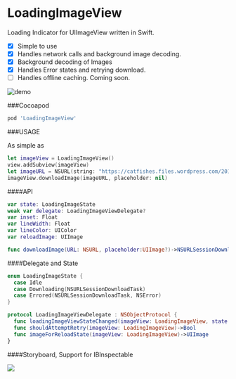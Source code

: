 LoadingImageView
================

Loading Indicator for UIImageView written in Swift.

- [x] Simple to use
- [x] Handles network calls and background image decoding.
- [x] Background decoding of Images
- [x] Handles Error states and retrying download.
- [ ] Handles offline caching. Coming soon.

![demo](https://raw.githubusercontent.com/ggamecrazy/LoadingImageView/master/Screenshots/LoadingImageShowcase.gif)

###Cocoapod

``` ruby
pod 'LoadingImageView'

```

###USAGE

As simple as
``` swift
let imageView = LoadingImageView()
view.addSubview(imageView)
let imageURL = NSURL(string: "https://catfishes.files.wordpress.com/2013/03/cat-breaded.jpg")
imageView.downloadImage(imageURL, placeholder: nil)
```
####API
``` swift
var state: LoadingImageState 
weak var delegate: LoadingImageViewDelegate?
var inset: Float
var lineWidth: Float
var lineColor: UIColor    
var reloadImage: UIImage 

func downloadImage(URL: NSURL, placeholder:UIImage?)->NSURLSessionDownloadTask
```

####Delegate and State
``` swift
enum LoadingImageState {
  case Idle
  case Downloading(NSURLSessionDownloadTask)
  case Errored(NSURLSessionDownloadTask, NSError)
}

protocol LoadingImageViewDelegate : NSObjectProtocol {
  func loadingImageViewStateChanged(imageView: LoadingImageView, state: LoadingImageState)
  func shouldAttemptRetry(imageView: LoadingImageView)->Bool
  func imageForReloadState(imageView: LoadingImageView)->UIImage
}
```
####Storyboard, Support for IBInspectable


<a href="url"><img src="https://raw.githubusercontent.com/ggamecrazy/LoadingImageView/master/Screenshots/IBInspectableSupport.jpg" width=“80” ></a>
